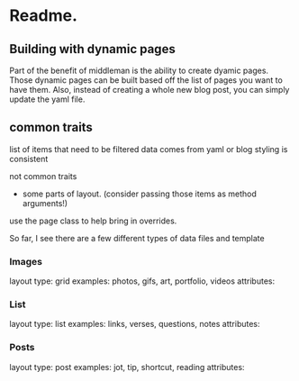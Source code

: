 # Readme.

## Building with dynamic pages
Part of the benefit of middleman is the ability to create dyamic pages.
Those dynamic pages can be built based off the list of pages you want to have them. Also, instead of creating a whole new blog post, you can simply update the yaml file.


## common traits 
list of items that need to be filtered
data comes from yaml or blog
styling is consistent

not common traits
- some parts of layout.
(consider passing those items as method arguments!)

use the page class to help bring in overrides.


So far, I see there are a few different types of data files and template
### Images
layout type: grid
examples: photos, gifs, art, portfolio, videos
attributes:

### List
layout type: list
examples: links, verses, questions, notes
attributes:

### Posts
layout type: post
examples: jot, tip, shortcut, reading
attributes:

